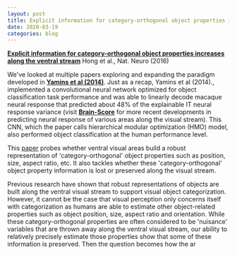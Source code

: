 ```yaml
---
layout: post
title: Explicit information for category-orthogonal object properties increases along the ventral stream
date: 2020-03-19
categories: blog
---
```


[**Explicit information for category-orthogonal object properties increases along the ventral stream**][hong-natneuro-2016] Hong et al., Nat. Neuro (2016)


We've looked at multiple papers exploring and expanding the paradigm developed
in [**Yamins et al (2014)**][yamins-pnas-2014]. Just as a recap, Yamins et al (2014).,
implemented a convolutional neural network optimized for object classification task
performance and was able to linearly decode macaque neural response that predicted
about 48% of the explainable IT neural response variance (visit [**Brain-Score**][brainscore]
for more recent developments in predicting neural response of various areas along the visual
stream). This CNN, which the paper calls hierarchical modular optimization (HMO) model, also
performed object classification at the human performance level.


This [paper][hong-natneuro-2016] probes whether ventral visual areas build a robust
representation of 'category-orthogonal' object properties such as position, size,
aspect ratio, etc. It also tackles whether these 'category-orthogonal' object property
information is lost or preserved along the visual stream.


Previous research have shown that robust representations of objects are built along
the ventral visual stream to support visual object categorization. However, it cannot
be the case that visual perception only concerns itself with categorization as humans
are able to estimate other object-related properties such as object position, size,
aspect ratio and orientation. While these category-orthogonal properties are often
considered to be 'nuisance' variables that are thrown away along the ventral visual
stream, our ability to relatively precisely estimate those properties show that some
of these information is preserved. Then the question becomes how the ar







[hong-natneuro-2016]:https://www.nature.com/articles/nn.4247
[yamins-pnas-2014]:https://www.pnas.org/content/111/23/8619
[kell-neuron-2018]:https://www.sciencedirect.com/science/article/pii/S0896627318302502?via%3Dihub
[brainscore]:www.brain-score.org